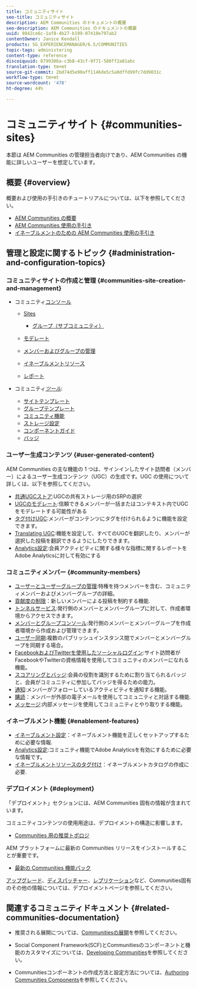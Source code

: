 ```yaml
---
title: コミュニティサイト
seo-title: コミュニティサイト
description: AEM Communities のドキュメントの概要
seo-description: AEM Communities のドキュメントの概要
uuid: 9842ce6c-1af8-4b27-b199-07410e797ab2
contentOwner: Janice Kendall
products: SG_EXPERIENCEMANAGER/6.5/COMMUNITIES
topic-tags: administering
content-type: reference
discoiquuid: 8799386a-c3b8-43cf-9f71-580ff2a81abc
translation-type: tm+mt
source-git-commit: 2bd74d5e90aff1146de5c5a0dffd99fc7dd9031c
workflow-type: tm+mt
source-wordcount: '478'
ht-degree: 44%

---
```



# コミュニティサイト {#communities-sites}

本節は AEM Communities の管理担当者向けであり、AEM Communities の機能に詳しいユーザーを想定しています。

## 概要 {#overview}

概要および使用の手引きのチュートリアルについては、以下を参照してください。

* [AEM Communities の概要](overview.md)
* [AEM Communities 使用の手引き](getting-started.md)
* [イネーブルメントのための AEM Communities 使用の手引き](getting-started-enablement.md)

## 管理と設定に関するトピック  {#administration-and-configuration-topics}

### コミュニティサイトの作成と管理 {#communities-site-creation-and-management}

* コミュニティ[コンソール](consoles.md)

   * [Sites](sites-console.md)

      * [グループ（サブコミュニティ）](groups.md)
   * [モデレート](moderation.md)
   * [メンバーおよびグループの管理](members.md)
   * [イネーブルメントリソース](resources.md)
   * [レポート](reports.md)


* コミュニティ&#x200B;[*ツール*](tools.md):

   * [サイトテンプレート](sites.md)
   * [グループテンプレート](tools-groups.md)
   * [コミュニティ機能](functions.md)
   * [ストレージ設定](srp-config.md)
   * [コンポーネントガイド](components-guide.md)
   * [バッジ](badges.md)


### ユーザー生成コンテンツ {#user-generated-content}

AEM Communities の主な機能の 1 つは、サインインしたサイト訪問者（メンバー）によるユーザー生成コンテンツ（UGC）の生成です。UGC の使用について詳しくは、以下を参照してください。

* [共通UGCストア](working-with-srp.md):UGCの共有ストレージ用のSRPの選択
* [UGCのモデレート](moderate-ugc.md):信頼できるメンバーが一括またはコンテキスト内でUGCをモデレートする可能性がある
* [タグ付けUGC](tag-ugc.md):メンバーがコンテンツにタグを付けられるように機能を設定できます。
* [Translating UGC](translate-ugc.md):機能を設定して、すべてのUGCを翻訳したり、メンバーが選択した投稿を翻訳できるようにしたりできます。
* [Analytics設定](analytics.md):会員アクティビティに関する様々な指標に関するレポートをAdobe Analyticsに対して有効にする

### コミュニティメンバー {#community-members}

* [ユーザーとユーザーグループの管理](users.md):特権を持つメンバーを含む、コミュニティメンバーおよびメンバーグループの詳細。
* [貢献度の制限](limits.md)：新しいメンバーによる投稿を制約する機能.
* [トンネルサービス](deploy-communities.md#tunnel-service-on-author):発行側のメンバーとメンバーグループに対して、作成者環境からアクセスできます。
* [メンバーとグループコンソール](members.md):発行側のメンバーとメンバーグループを作成者環境から作成および管理できます。
* [ユーザー同期](sync.md):複数のパブリッシュインスタンス間でメンバーとメンバーグループを同期する場合。
* [FacebookおよびTwitterを使用したソーシャルログイン](social-login.md):サイト訪問者がFacebookやTwitterの資格情報を使用してコミュニティのメンバーになれる機能。
* [スコアリングとバッジ](implementing-scoring.md):会員の役割を識別するために割り当てられるバッジと、会員がコミュニティに参加してバッジを得るための能力。
* [通知](notifications.md):メンバーがフォローしているアクティビティを通知する機能。
* [購読](subscriptions.md)：メンバーが外部の電子メールを使用してコミュニティと対話する機能.
* [メッセージ](messaging.md):内部メッセージを使用してコミュニティとやり取りする機能。

### イネーブルメント機能 {#enablement-features}

* [イネーブルメント設定](enablement.md)：イネーブルメント機能を正しくセットアップするために必要な情報.
* [Analytics設定](analytics.md):コミュニティ機能でAdobe Analyticsを有効にするために必要な情報です。
* [イネーブルメントリソースのタグ付け](tag-resources.md)：イネーブルメントカタログの作成に必要.

### デプロイメント {#deployment}

「デプロイメント」セクションには、AEM Communities 固有の情報が含まれています。

コミュニティコンテンツの使用用途は、デプロイメントの構造に影響します。

* [Communities 用の推奨トポロジ](topologies.md)

AEM プラットフォームに最新の Communities リリースをインストールすることが重要です。

* [最新の Communities 機能パック](deploy-communities.md#latestfeaturepack)

[アップグレード](upgrade.md)、[ディスパッチャー](dispatcher.md)、[レプリケーション](deploy-communities.md#replication-agents-on-author)など、Communities固有のその他の情報については、デプロイメントページを参照してください。

## 関連するコミュニティドキュメント {#related-communities-documentation}

* 推奨される展開については、[Communitiesの展開](deploy-communities.md)を参照してください。

* Social Component Framework(SCF)とCommunitiesのコンポーネントと機能のカスタマイズについては、[Developing Communities](communities.md)を参照してください。

* Communitiesコンポーネントの作成方法と設定方法については、[Authoring Communities Components](author-communities.md)を参照してください。
